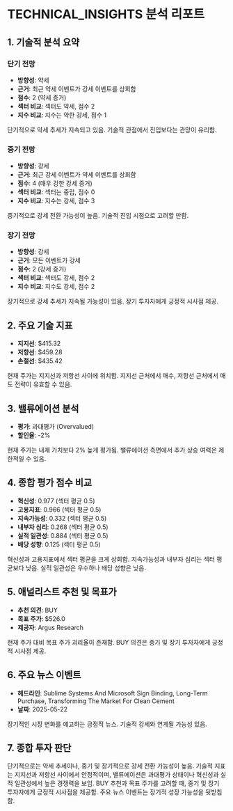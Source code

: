 # TECHNICAL_INSIGHTS 분석 리포트

## 1. 기술적 분석 요약

### 단기 전망
- **방향성**: 약세
- **근거**: 최근 약세 이벤트가 강세 이벤트를 상회함
- **점수**: 2 (약세 증거)
- **섹터 비교**: 섹터도 약세, 점수 2
- **지수 비교**: 지수는 약한 강세, 점수 1

단기적으로 약세 추세가 지속되고 있음. 기술적 관점에서 진입보다는 관망이 유리함.

### 중기 전망
- **방향성**: 강세
- **근거**: 최근 강세 이벤트가 약세 이벤트를 상회함
- **점수**: 4 (매우 강한 강세 증거)
- **섹터 비교**: 섹터는 중립, 점수 0
- **지수 비교**: 지수는 강세, 점수 3

중기적으로 강세 전환 가능성이 높음. 기술적 진입 시점으로 고려할 만함.

### 장기 전망
- **방향성**: 강세
- **근거**: 모든 이벤트가 강세
- **점수**: 2 (강세 증거)
- **섹터 비교**: 섹터도 강세, 점수 2
- **지수 비교**: 지수도 강세, 점수 2

장기적으로 강세 추세가 지속될 가능성이 있음. 장기 투자자에게 긍정적 시사점 제공.

## 2. 주요 기술 지표
- **지지선**: $415.32
- **저항선**: $459.28
- **손절선**: $435.42

현재 주가는 지지선과 저항선 사이에 위치함. 지지선 근처에서 매수, 저항선 근처에서 매도 전략이 유효할 수 있음.

## 3. 밸류에이션 분석
- **평가**: 과대평가 (Overvalued)
- **할인율**: -2%

현재 주가는 내재 가치보다 2% 높게 평가됨. 밸류에이션 측면에서 추가 상승 여력은 제한적일 수 있음.

## 4. 종합 평가 점수 비교
- **혁신성**: 0.977 (섹터 평균 0.5)
- **고용지표**: 0.966 (섹터 평균 0.5)
- **지속가능성**: 0.332 (섹터 평균 0.5)
- **내부자 심리**: 0.268 (섹터 평균 0.5)
- **실적 일관성**: 0.884 (섹터 평균 0.5)
- **배당 성향**: 0.125 (섹터 평균 0.5)

혁신성과 고용지표에서 섹터 평균을 크게 상회함. 지속가능성과 내부자 심리는 섹터 평균보다 낮음. 실적 일관성은 우수하나 배당 성향은 낮음.

## 5. 애널리스트 추천 및 목표가
- **추천 의견**: BUY
- **목표 주가**: $526.0
- **제공자**: Argus Research

현재 주가 대비 목표 주가 괴리율이 존재함. BUY 의견은 중기 및 장기 투자자에게 긍정적 시사점 제공.

## 6. 주요 뉴스 이벤트
- **헤드라인**: Sublime Systems And Microsoft Sign Binding, Long-Term Purchase, Transforming The Market For Clean Cement
- **날짜**: 2025-05-22

장기적인 시장 변화를 예고하는 긍정적 뉴스. 기술적 강세와 연계될 가능성 있음.

## 7. 종합 투자 판단
단기적으로는 약세 추세이나, 중기 및 장기적으로 강세 전환 가능성이 높음. 기술적 지표는 지지선과 저항선 사이에서 안정적이며, 밸류에이션은 과대평가 상태이나 혁신성과 실적 일관성에서 높은 경쟁력을 보임. BUY 추천과 목표 주가를 고려할 때, 중기 및 장기 투자자에게 긍정적 시사점을 제공함. 주요 뉴스 이벤트는 장기적 성장 가능성을 뒷받침함.